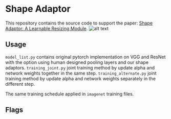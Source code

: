 # Shape Adaptor
This repository contains the source code to support the paper: [Shape Adaptor: A Learnable Resizing Module](https://arxiv.org). 
![alt text](resnet50.gif "Logo Title Text 1")


## Usage
`model_list.py` contains original pytorch implementation on VGG and ResNet with the option using human designed pooling layers and our shape adaptors.
`training_joint.py` joint training method by update alpha and network weights together in the same step.
`training_alternate.py` joint training method by update alpha and network weights separately in the different step.

The same training schedule applied in `imagenet` training files.

## Flags



